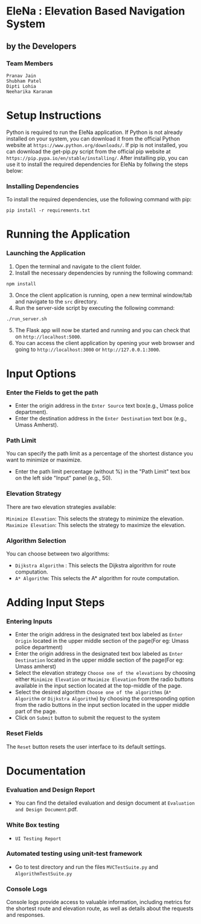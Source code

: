 # EleNa : Elevation Based Navigation System
## by the Developers

### Team Members
```
Pranav Jain
Shubham Patel
Dipti Lohia
Neeharika Karanam	
```

# Setup Instructions

Python is required to run the EleNa application. If Python is not already installed on your system, you can download it from the official Python website at `https://www.python.org/downloads/`.
If pip is not installed, you can download the get-pip.py script from the official pip website at `https://pip.pypa.io/en/stable/installing/`.
After installing pip, you can use it to install the required dependencies for EleNa by follwing the steps below:

### Installing Dependencies
To install the required dependencies, use the following command with pip:
```
pip install -r requirements.txt
```

# Running the Application

### Launching the Application
1. Open the terminal and navigate to the client folder.
2. Install the necessary dependencies by running the following command:
```
npm install
```
3. Once the client application is running, open a new terminal window/tab and navigate to the ```src``` directory.
4. Run the server-side script by executing the following command:
```
./run_server.sh
```
5. The Flask app will now be started and running and you can check that on `http://localhost:5000`.
6. You can access the client application by opening your web browser and going to `http://localhost:3000` or `http://127.0.0.1:3000`.

# Input Options

### Enter the Fields to get the path

- Enter the origin address in the `Enter Source` text box(e.g., Umass police department).
- Enter the destination address in the `Enter Destination` text box (e.g., Umass Amherst).

### Path Limit
You can specify the path limit as a percentage of the shortest distance you want to minimize or maximize.

- Enter the path limit percentage (without %) in the "Path Limit" text box on the left side "Input" panel (e.g., 50).

### Elevation Strategy
There are two elevation strategies available:

```Minimize Elevation```: This selects the strategy to minimize the elevation.
```Maximize Elevation```: This selects the strategy to maximize the elevation.

### Algorithm Selection
You can choose between two algorithms:

- ```Dijkstra Algorithm``` : This selects the Dijkstra algorithm for route computation.
- ```A* Algorithm```: This selects the A* algorithm for route computation.

# Adding Input Steps

### Entering Inputs
- Enter the origin address in the designated text box labeled as `Enter Origin` located in the upper middle section of the page(For eg: Umass police department)
- Enter the origin address in the designated text box labeled as `Enter Destination` located in the upper middle section of the page(For eg: Umass amherst)
- Select the elevation strategy `Choose one of the elevations` by choosing either `Minimize Elevation` or `Maximize Elevation` from the radio buttons available in the input section located at the top-middle of the page.
- Select the desired algorithm `Choose one of the algorithms` (`A* Algorithm` or `Dijkstra Algorithm`) by choosing the corresponding option from the radio buttons in the input section located in the upper middle part of the page.
- Click on `Submit` button to submit the request to the system

### Reset Fields
The `Reset` button resets the user interface to its default settings.

# Documentation

### Evaluation and Design Report
- You can find the detailed evaluation and design document at ```Evaluation and Design Document```.pdf.

### White Box testing
- ```UI Testing Report```

### Automated testing using unit-test framework
- Go to test directory and run the files `MVCTestSuite.py` and `AlgorithmTestSuite.py`

### Console Logs
Console logs provide access to valuable information, including metrics for the shortest route and elevation route, as well as details about the requests and responses.
